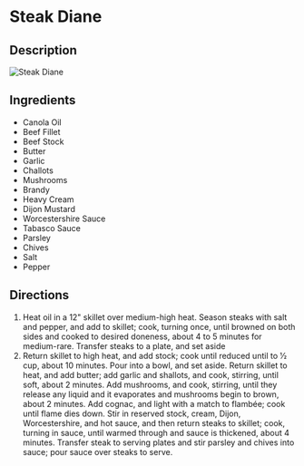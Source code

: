 # Steak Diane

## Description
![Steak Diane](https://www.themealdb.com/images/media/meals/vussxq1511882648.jpg "Steak Diane")

## Ingredients
- Canola Oil
- Beef Fillet
- Beef Stock
- Butter
- Garlic
- Challots
- Mushrooms
- Brandy
- Heavy Cream
- Dijon Mustard
- Worcestershire Sauce
- Tabasco Sauce
- Parsley
- Chives
- Salt
- Pepper

## Directions
1. Heat oil in a 12" skillet over medium-high heat. Season steaks with salt and pepper, and add to skillet; cook, turning once, until browned on both sides and cooked to desired doneness, about 4 to 5 minutes for medium-rare. Transfer steaks to a plate, and set aside
2. Return skillet to high heat, and add stock; cook until reduced until to 1⁄2 cup, about 10 minutes. Pour into a bowl, and set aside. Return skillet to heat, and add butter; add garlic and shallots, and cook, stirring, until soft, about 2 minutes. Add mushrooms, and cook, stirring, until they release any liquid and it evaporates and mushrooms begin to brown, about 2 minutes. Add cognac, and light with a match to flambée; cook until flame dies down. Stir in reserved stock, cream, Dijon, Worcestershire, and hot sauce, and then return steaks to skillet; cook, turning in sauce, until warmed through and sauce is thickened, about 4 minutes. Transfer steak to serving plates and stir parsley and chives into sauce; pour sauce over steaks to serve.
